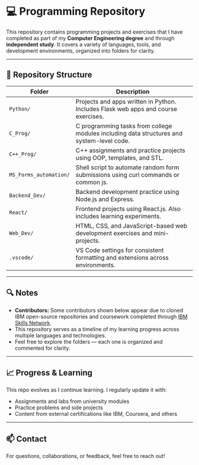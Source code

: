 # 💻 Programming Repository

This repository contains programming projects and exercises that I have completed as part of my **Computer Engineering degree** and through **independent study**. It covers a variety of languages, tools, and development environments, organized into folders for clarity.

---

## 📂 Repository Structure

| Folder        | Description                                                                 |
|---------------|-----------------------------------------------------------------------------|
| `Python/`     | Projects and apps written in Python. Includes Flask web apps and course exercises. |
| `C_Prog/`     | C programming tasks from college modules including data structures and system-level code. |
| `C++_Prog/`   | C++ assignments and practice projects using OOP, templates, and STL.         |
| `MS_Forms_automation/`| Shell script to automate random form submissions using curl commands or common js. |
| `Backend_Dev/`| Backend development practice using Node.js and Express.                     |
| `React/`      | Frontend projects using React.js. Also includes learning experiments.        |
| `Web_Dev/`    | HTML, CSS, and JavaScript-based web development exercises and mini-projects.|
| `.vscode/`    | VS Code settings for consistent formatting and extensions across environments.|

---

## 🔍 Notes

- **Contributors:** Some contributors shown below appear due to cloned IBM open-source repositories and coursework completed through [IBM Skills Network](https://skills.network).
- This repository serves as a timeline of my learning progress across multiple languages and technologies.
- Feel free to explore the folders — each one is organized and commented for clarity.

---

## 📈 Progress & Learning

This repo evolves as I continue learning. I regularly update it with:
- Assignments and labs from university modules
- Practice problems and side projects
- Content from external certifications like IBM, Coursera, and others

---

## 📫 Contact

For questions, collaborations, or feedback, feel free to reach out!

